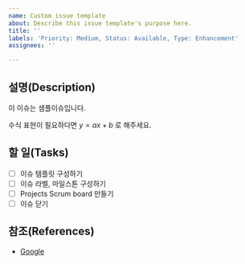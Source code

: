 ```yaml
---
name: Custom issue template
about: Describe this issue template's purpose here.
title: ''
labels: 'Priority: Medium, Status: Available, Type: Enhancement'
assignees: ''

---
```


## 설명(Description)

이 이슈는 샘플이슈입니다.

수식 표현이 필요하다면 $y=ax+b$ 로 해주세요.

## 할 일(Tasks)

- [ ] 이슈 템플릿 구성하기
- [ ] 이슈 라벨, 마일스톤 구성하기
- [ ] Projects Scrum board 만들기
- [ ] 이슈 닫기

## 참조(References)

- [Google](https://www.google.com/)
